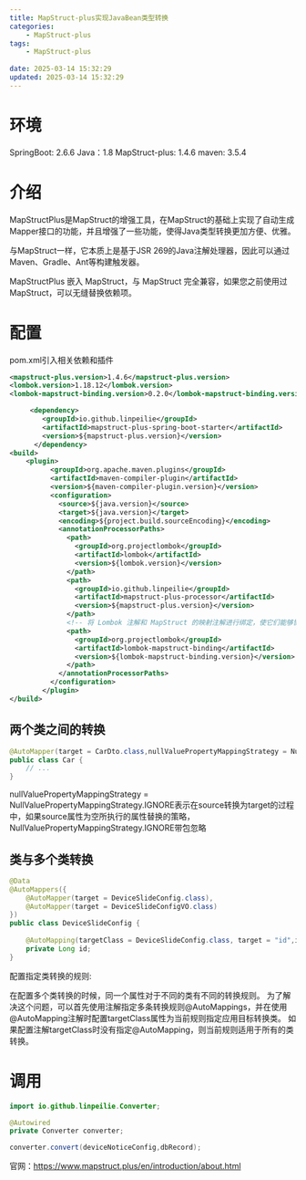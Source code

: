 ```yaml
---
title: MapStruct-plus实现JavaBean类型转换
categories:
	- MapStruct-plus
tags: 
	- MapStruct-plus
	
date: 2025-03-14 15:32:29
updated: 2025-03-14 15:32:29
---
```

<!-- toc -->
# <span id="inline-blue">环境</span>
SpringBoot: 2.6.6
Java：1.8
MapStruct-plus: 1.4.6
maven: 3.5.4

# <span id="inline-blue">介绍</span>
MapStructPlus是MapStruct的增强工具，在MapStruct的基础上实现了自动生成Mapper接口的功能，并且增强了一些功能，使得Java类型转换更加方便、优雅。

与MapStruct一样，它本质上是基于JSR 269的Java注解处理器，因此可以通过Maven、Gradle、Ant等构建触发器。

MapStructPlus 嵌入 MapStruct，与 MapStruct 完全兼容，如果您之前使用过 MapStruct，可以无缝替换依赖项。

# <span id="inline-blue">配置</span>

pom.xml引入相关依赖和插件

```xml
<mapstruct-plus.version>1.4.6</mapstruct-plus.version>
<lombok.version>1.18.12</lombok.version>
<lombok-mapstruct-binding.version>0.2.0</lombok-mapstruct-binding.version>

	 <dependency>
        <groupId>io.github.linpeilie</groupId>
        <artifactId>mapstruct-plus-spring-boot-starter</artifactId>
        <version>${mapstruct-plus.version}</version>
      </dependency>
<build>
	<plugin>
          <groupId>org.apache.maven.plugins</groupId>
          <artifactId>maven-compiler-plugin</artifactId>
          <version>${maven-compiler-plugin.version}</version>
          <configuration>
            <source>${java.version}</source>
            <target>${java.version}</target>
            <encoding>${project.build.sourceEncoding}</encoding>
            <annotationProcessorPaths>
              <path>
                <groupId>org.projectlombok</groupId>
                <artifactId>lombok</artifactId>
                <version>${lombok.version}</version>
              </path>
              <path>
                <groupId>io.github.linpeilie</groupId>
                <artifactId>mapstruct-plus-processor</artifactId>
                <version>${mapstruct-plus.version}</version>
              </path>
              <!-- 将 Lombok 注解和 MapStruct 的映射注解进行绑定，使它们能够协同工作 -->
              <path>
                <groupId>org.projectlombok</groupId>
                <artifactId>lombok-mapstruct-binding</artifactId>
                <version>${lombok-mapstruct-binding.version}</version>
              </path>
            </annotationProcessorPaths>
          </configuration>
        </plugin>
</build>
```

## <span id="inline-blue">两个类之间的转换</span>

```java
@AutoMapper(target = CarDto.class,nullValuePropertyMappingStrategy = NullValuePropertyMappingStrategy.IGNORE)
public class Car {
    // ...
}
```
nullValuePropertyMappingStrategy = NullValuePropertyMappingStrategy.IGNORE表示在source转换为target的过程中，如果source属性为空所执行的属性替换的策略，NullValuePropertyMappingStrategy.IGNORE带包忽略

## <span id="inline-blue">类与多个类转换</span>

```java
@Data
@AutoMappers({
    @AutoMapper(target = DeviceSlideConfig.class),
    @AutoMapper(target = DeviceSlideConfigVO.class)
})
public class DeviceSlideConfig {
    
	@AutoMapping(targetClass = DeviceSlideConfig.class, target = "id",ignore = true)
    private Long id;
}

```

配置指定类转换的规则:

在配置多个类转换的时候，同一个属性对于不同的类有不同的转换规则。
为了解决这个问题，可以首先使用注解指定多条转换规则@AutoMappings，并在使用@AutoMapping注解时配置targetClass属性为当前规则指定应用目标转换类。
如果配置注解targetClass时没有指定@AutoMapping，则当前规则适用于所有的类转换。

# <span id="inline-blue">调用</span>

```java
import io.github.linpeilie.Converter;

@Autowired
private Converter converter;

converter.convert(deviceNoticeConfig,dbRecord);

```

官网：https://www.mapstruct.plus/en/introduction/about.html